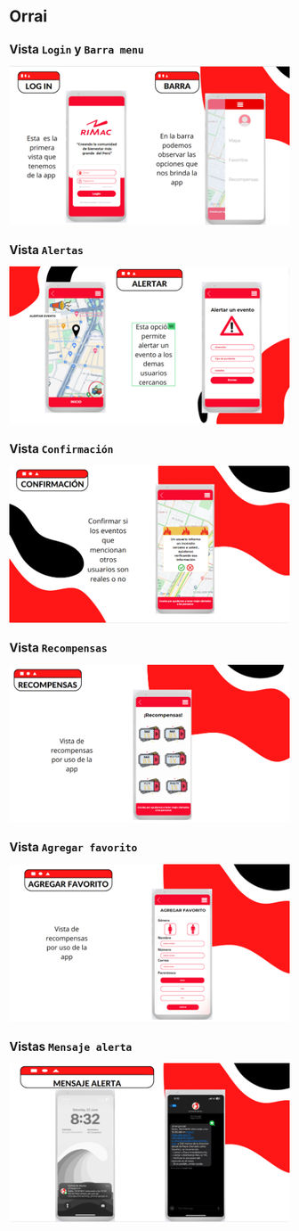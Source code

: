 # Orrai
## Vista `Login` y `Barra menu`

**![](vista1.png)**
## Vista `Alertas`

**![](vista2.png)**
## Vista `Confirmación`

**![](vista3.png)**
## Vista `Recompensas`

**![](vista4.png)**
## Vista `Agregar favorito`

**![](vista5.png)**
## Vistas `Mensaje alerta`

**![](vista6.png)**
